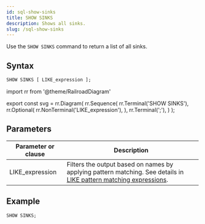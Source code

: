 ```yaml
---
id: sql-show-sinks
title: SHOW SINKS
description: Shows all sinks.
slug: /sql-show-sinks
---
```


<head>
  <link rel="canonical" href="https://docs.risingwave.com/docs/current/sql-show-sinks/" />
</head>

Use the `SHOW SINKS` command to return a list of all sinks.

## Syntax

```sql
SHOW SINKS [ LIKE_expression ];
```

import rr from '@theme/RailroadDiagram'

export const svg = rr.Diagram(
rr.Sequence(
rr.Terminal('SHOW SINKS'),
rr.Optional(
rr.NonTerminal('LIKE_expression'),
),
rr.Terminal(';'),
)
);

<Drawer SVG={svg} />

## Parameters

| Parameter or clause | Description                                                                                                                                                                                            |
| ------------------- | ------------------------------------------------------------------------------------------------------------------------------------------------------------------------------------------------------ |
| LIKE_expression     | Filters the output based on names by applying pattern matching. See details in [LIKE pattern matching expressions](/sql/functions-operators/sql-function-string.md#like-pattern-matching-expressions). |

## Example

```sql
SHOW SINKS;
```
